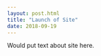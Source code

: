 ```yaml
---
layout: post.html
title: "Launch of Site"
date: 2018-09-19
---
```


Would put text about site here.
